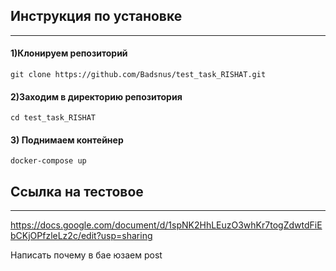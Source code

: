 Инструкция по установке
---
___

#### 1)Клонируем репозиторий

    git clone https://github.com/Badsnus/test_task_RISHAT.git

#### 2)Заходим в директорию репозитория

    cd test_task_RISHAT

#### 3) Поднимаем контейнер

    docker-compose up

Ссылка на тестовое
---
___
https://docs.google.com/document/d/1spNK2HhLEuzO3whKr7togZdwtdFiEbCKjOPfzleLz2c/edit?usp=sharing



Написать почему в бае юзаем post